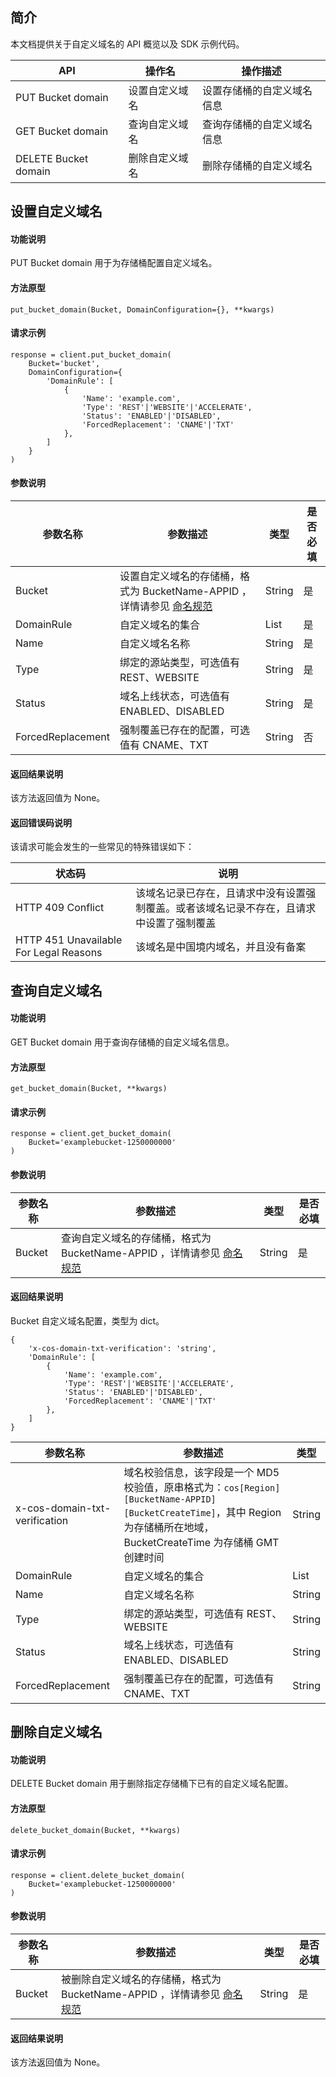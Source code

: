 

## 简介

本文档提供关于自定义域名的 API 概览以及 SDK 示例代码。

| API                  | 操作名         | 操作描述                   |
| -------------------- | -------------- | -------------------------- |
| PUT Bucket domain    | 设置自定义域名 | 设置存储桶的自定义域名信息 |
| GET Bucket domain    | 查询自定义域名 | 查询存储桶的自定义域名信息 |
| DELETE Bucket domain | 删除自定义域名 | 删除存储桶的自定义域名     |

## 设置自定义域名

#### 功能说明

PUT Bucket domain 用于为存储桶配置自定义域名。

#### 方法原型

```
put_bucket_domain(Bucket, DomainConfiguration={}, **kwargs)
```

#### 请求示例

```
response = client.put_bucket_domain(
    Bucket='bucket',
    DomainConfiguration={
        'DomainRule': [
            {
                'Name': 'example.com',
                'Type': 'REST'|'WEBSITE'|'ACCELERATE',
                'Status': 'ENABLED'|'DISABLED',
                'ForcedReplacement': 'CNAME'|'TXT'
            },
        ]
    }
)
```

#### 参数说明

| 参数名称          | 参数描述                                                     | 类型   | 是否必填 |
| ----------------- | ------------------------------------------------------------ | ------ | -------- |
| Bucket            | 设置自定义域名的存储桶，格式为 BucketName-APPID ，详情请参见 [命名规范](https://intl.cloud.tencent.com/document/product/436/13312) | String | 是       |
| DomainRule        | 自定义域名的集合                                             | List   | 是       |
| Name              | 自定义域名名称                                               | String | 是       |
| Type              | 绑定的源站类型，可选值有 REST、WEBSITE                       | String | 是       |
| Status            | 域名上线状态，可选值有 ENABLED、DISABLED                     | String | 是       |
| ForcedReplacement | 强制覆盖已存在的配置，可选值有 CNAME、TXT                    | String | 否       |

#### 返回结果说明

该方法返回值为 None。

#### 返回错误码说明

该请求可能会发生的一些常见的特殊错误如下：

| 状态码                                 | 说明                                                         |
| -------------------------------------- | ------------------------------------------------------------ |
| HTTP 409 Conflict                      | 该域名记录已存在，且请求中没有设置强制覆盖。或者该域名记录不存在，且请求中设置了强制覆盖 |
| HTTP 451 Unavailable For Legal Reasons | 该域名是中国境内域名，并且没有备案                           |

## 查询自定义域名

#### 功能说明

GET Bucket domain 用于查询存储桶的自定义域名信息。

#### 方法原型

```
get_bucket_domain(Bucket, **kwargs)
```

#### 请求示例

```
response = client.get_bucket_domain(
    Bucket='examplebucket-1250000000'
)
```

#### 参数说明 

| 参数名称 | 参数描述                                                     | 类型   | 是否必填 |
| -------- | ------------------------------------------------------------ | ------ | -------- |
| Bucket   | 查询自定义域名的存储桶，格式为 BucketName-APPID ，详情请参见 [命名规范](https://intl.cloud.tencent.com/document/product/436/13312) | String | 是       |

#### 返回结果说明

Bucket 自定义域名配置，类型为 dict。

```
{
    'x-cos-domain-txt-verification': 'string',
    'DomainRule': [
        {
            'Name': 'example.com',
            'Type': 'REST'|'WEBSITE'|'ACCELERATE',
            'Status': 'ENABLED'|'DISABLED',
            'ForcedReplacement': 'CNAME'|'TXT'
        },
    ]
}
```

| 参数名称                      | 参数描述                                                     | 类型   |
| ----------------------------- | ------------------------------------------------------------ | ------ |
| x-cos-domain-txt-verification | 域名校验信息，该字段是一个 MD5 校验值，原串格式为：`cos[Region][BucketName-APPID][BucketCreateTime]`，其中 Region 为存储桶所在地域，BucketCreateTime 为存储桶 GMT 创建时间 | String |
| DomainRule                    | 自定义域名的集合                                             | List   |
| Name                          | 自定义域名名称                                               | String |
| Type                          | 绑定的源站类型，可选值有 REST、WEBSITE                       | String |
| Status                        | 域名上线状态，可选值有 ENABLED、DISABLED                     | String |
| ForcedReplacement             | 强制覆盖已存在的配置，可选值有 CNAME、TXT  |String|

## 删除自定义域名

#### 功能说明

DELETE Bucket domain 用于删除指定存储桶下已有的自定义域名配置。

#### 方法原型

```
delete_bucket_domain(Bucket, **kwargs)
```

#### 请求示例

```
response = client.delete_bucket_domain(
    Bucket='examplebucket-1250000000'
)
```

#### 参数说明

| 参数名称 | 参数描述                                                     | 类型   | 是否必填 |
| -------- | ------------------------------------------------------------ | ------ | -------- |
| Bucket   | 被删除自定义域名的存储桶，格式为 BucketName-APPID ，详情请参见 [命名规范](https://intl.cloud.tencent.com/document/product/436/13312) | String | 是       |

#### 返回结果说明

该方法返回值为 None。
